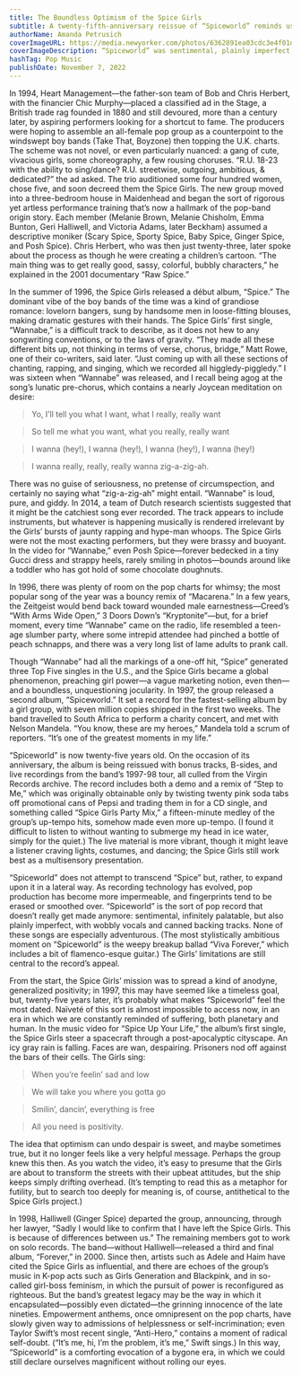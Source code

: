 ```yaml
---
title: The Boundless Optimism of the Spice Girls
subtitle: A twenty-fifth-anniversary reissue of “Spiceworld” reminds us how the band encapsulated—possibly even dictated—the grinning innocence of the late nineties.
authorName: Amanda Petrusich
coverImageURL: https://media.newyorker.com/photos/6362891ea03cdc3e4f01d235/master/w_2240,c_limit/221114_r41345.jpg
coverImageDescription: “Spiceworld” was sentimental, plainly imperfect, and infinitely palatable.
hashTag: Pop Music
publishDate: November 7, 2022
---
```


In 1994, Heart Management—the father-son team of Bob and Chris Herbert, with the financier Chic Murphy—placed a classified ad in the Stage, a British trade rag founded in 1880 and still devoured, more than a century later, by aspiring performers looking for a shortcut to fame. The producers were hoping to assemble an all-female pop group as a counterpoint to the windswept boy bands (Take That, Boyzone) then topping the U.K. charts. The scheme was not novel, or even particularly nuanced: a gang of cute, vivacious girls, some choreography, a few rousing choruses. “R.U. 18-23 with the ability to sing/dance? R.U. streetwise, outgoing, ambitious, & dedicated?” the ad asked. The trio auditioned some four hundred women, chose five, and soon decreed them the Spice Girls. The new group moved into a three-bedroom house in Maidenhead and began the sort of rigorous yet artless performance training that’s now a hallmark of the pop-band origin story. Each member (Melanie Brown, Melanie Chisholm, Emma Bunton, Geri Halliwell, and Victoria Adams, later Beckham) assumed a descriptive moniker (Scary Spice, Sporty Spice, Baby Spice, Ginger Spice, and Posh Spice). Chris Herbert, who was then just twenty-three, later spoke about the process as though he were creating a children’s cartoon. “The main thing was to get really good, sassy, colorful, bubbly characters,” he explained in the 2001 documentary “Raw Spice.”

In the summer of 1996, the Spice Girls released a début album, “Spice.” The dominant vibe of the boy bands of the time was a kind of grandiose romance: lovelorn bangers, sung by handsome men in loose-fitting blouses, making dramatic gestures with their hands. The Spice Girls’ first single, “Wannabe,” is a difficult track to describe, as it does not hew to any songwriting conventions, or to the laws of gravity. “They made all these different bits up, not thinking in terms of verse, chorus, bridge,” Matt Rowe, one of their co-writers, said later. “Just coming up with all these sections of chanting, rapping, and singing, which we recorded all higgledy-piggledy.” I was sixteen when “Wannabe” was released, and I recall being agog at the song’s lunatic pre-chorus, which contains a nearly Joycean meditation on desire:

> Yo, I’ll tell you what I want, what I really, really want 

> So tell me what you want, what you really, really want 

> I wanna (hey!), I wanna (hey!), I wanna (hey!), I wanna (hey!) 

> I wanna really, really, really wanna zig-a-zig-ah.

There was no guise of seriousness, no pretense of circumspection, and certainly no saying what “zig-a-zig-ah” might entail. “Wannabe” is loud, pure, and giddy. In 2014, a team of Dutch research scientists suggested that it might be the catchiest song ever recorded. The track appears to include instruments, but whatever is happening musically is rendered irrelevant by the Girls’ bursts of jaunty rapping and hype-man whoops. The Spice Girls were not the most exacting performers, but they were brassy and buoyant. In the video for “Wannabe,” even Posh Spice—forever bedecked in a tiny Gucci dress and strappy heels, rarely smiling in photos—bounds around like a toddler who has got hold of some chocolate doughnuts.

In 1996, there was plenty of room on the pop charts for whimsy; the most popular song of the year was a bouncy remix of “Macarena.” In a few years, the Zeitgeist would bend back toward wounded male earnestness—Creed’s “With Arms Wide Open,” 3 Doors Down’s “Kryptonite”—but, for a brief moment, every time “Wannabe” came on the radio, life resembled a teen-age slumber party, where some intrepid attendee had pinched a bottle of peach schnapps, and there was a very long list of lame adults to prank call.

Though “Wannabe” had all the markings of a one-off hit, “Spice” generated three Top Five singles in the U.S., and the Spice Girls became a global phenomenon, preaching girl power—a vague marketing notion, even then—and a boundless, unquestioning jocularity. In 1997, the group released a second album, “Spiceworld.” It set a record for the fastest-selling album by a girl group, with seven million copies shipped in the first two weeks. The band travelled to South Africa to perform a charity concert, and met with Nelson Mandela. “You know, these are my heroes,” Mandela told a scrum of reporters. “It’s one of the greatest moments in my life.”

“Spiceworld” is now twenty-five years old. On the occasion of its anniversary, the album is being reissued with bonus tracks, B-sides, and live recordings from the band’s 1997-98 tour, all culled from the Virgin Records archive. The record includes both a demo and a remix of “Step to Me,” which was originally obtainable only by twisting twenty pink soda tabs off promotional cans of Pepsi and trading them in for a CD single, and something called “Spice Girls Party Mix,” a fifteen-minute medley of the group’s up-tempo hits, somehow made even more up-tempo. (I found it difficult to listen to without wanting to submerge my head in ice water, simply for the quiet.) The live material is more vibrant, though it might leave a listener craving lights, costumes, and dancing; the Spice Girls still work best as a multisensory presentation.

“Spiceworld” does not attempt to transcend “Spice” but, rather, to expand upon it in a lateral way. As recording technology has evolved, pop production has become more impermeable, and fingerprints tend to be erased or smoothed over. “Spiceworld” is the sort of pop record that doesn’t really get made anymore: sentimental, infinitely palatable, but also plainly imperfect, with wobbly vocals and canned backing tracks. None of these songs are especially adventurous. (The most stylistically ambitious moment on “Spiceworld” is the weepy breakup ballad “Viva Forever,” which includes a bit of flamenco-esque guitar.) The Girls’ limitations are still central to the record’s appeal.

From the start, the Spice Girls’ mission was to spread a kind of anodyne, generalized positivity; in 1997, this may have seemed like a timeless goal, but, twenty-five years later, it’s probably what makes “Spiceworld” feel the most dated. Naïveté of this sort is almost impossible to access now, in an era in which we are constantly reminded of suffering, both planetary and human. In the music video for “Spice Up Your Life,” the album’s first single, the Spice Girls steer a spacecraft through a post-apocalyptic cityscape. An icy gray rain is falling. Faces are wan, despairing. Prisoners nod off against the bars of their cells. The Girls sing:

> When you’re feelin’ sad and low

> We will take you where you gotta go

> Smilin’, dancin’, everything is free

> All you need is positivity.

The idea that optimism can undo despair is sweet, and maybe sometimes true, but it no longer feels like a very helpful message. Perhaps the group knew this then. As you watch the video, it’s easy to presume that the Girls are about to transform the streets with their upbeat attitudes, but the ship keeps simply drifting overhead. (It’s tempting to read this as a metaphor for futility, but to search too deeply for meaning is, of course, antithetical to the Spice Girls project.)

In 1998, Halliwell (Ginger Spice) departed the group, announcing, through her lawyer, “Sadly I would like to confirm that I have left the Spice Girls. This is because of differences between us.” The remaining members got to work on solo records. The band—without Halliwell—released a third and final album, “Forever,” in 2000. Since then, artists such as Adele and Haim have cited the Spice Girls as influential, and there are echoes of the group’s music in K-pop acts such as Girls Generation and Blackpink, and in so-called girl-boss feminism, in which the pursuit of power is reconfigured as righteous. But the band’s greatest legacy may be the way in which it encapsulated—possibly even dictated—the grinning innocence of the late nineties. Empowerment anthems, once omnipresent on the pop charts, have slowly given way to admissions of helplessness or self-incrimination; even Taylor Swift’s most recent single, “Anti-Hero,” contains a moment of radical self-doubt. (“It’s me, hi, I’m the problem, it’s me,” Swift sings.) In this way, “Spiceworld” is a comforting evocation of a bygone era, in which we could still declare ourselves magnificent without rolling our eyes.
